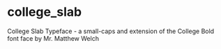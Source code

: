 # college_slab
College Slab Typeface - a small-caps and extension of the College Bold font face by Mr. Matthew Welch
